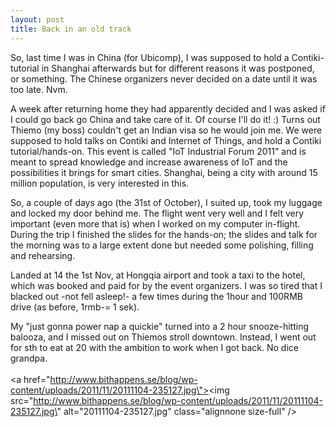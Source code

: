 ```yaml
---
layout: post
title: Back in an old track
---
```


So, last time I was in China (for Ubicomp), I was supposed to hold a Contiki-tutorial in Shanghai afterwards but for different reasons it was postponed, or something. The Chinese organizers never decided on a date until it was too late. Nvm.

A week after returning home they had apparently decided and I was asked if I could go back go China and take care of it. Of course I\'ll do it! :) Turns out Thiemo (my boss) couldn\'t get an Indian visa so he would join me. We were supposed to hold talks on Contiki and Internet of Things, and hold a Contiki tutorial/hands-on. This event is called \"IoT Industrial Forum 2011\" and is meant to spread knowledge and increase awareness of IoT and the possibilities it brings for smart cities. Shanghai, being a city with around 15 million population, is very interested in this. 
<!--more-->
So, a couple of days ago (the 31st of October), I suited up, took my luggage and locked my door behind me. The flight went very well and I felt very important (even more that is) when I worked on my computer in-flight. During the trip I finished the slides for the hands-on; the slides and talk for the morning was to a large extent done but needed some polishing, filling and rehearsing.

Landed at 14 the 1st Nov, at Hongqia airport and took a taxi to the hotel, which was booked and paid for by the event organizers. I was so tired that I blacked out -not fell asleep!- a few times during the 1hour and 100RMB drive (as before, 1rmb-= 1 sek).

My \"just gonna power nap a quickie\" turned into a 2 hour snooze-hitting balooza, and I missed out on Thiemos stroll downtown. Instead, I went out for sth to eat at 20 with the ambition to work when I got back. No dice grandpa.<br /><br /><a href=\"http://www.bithappens.se/blog/wp-content/uploads/2011/11/20111104-235127.jpg\"><img src=\"http://www.bithappens.se/blog/wp-content/uploads/2011/11/20111104-235127.jpg\" alt=\"20111104-235127.jpg\" class=\"alignnone size-full\" /></a>